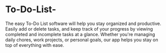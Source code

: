# To-Do-List-
The easy To-Do List software will help you stay organized and productive. Easily add or delete tasks, and keep track of your progress by viewing completed and incomplete tasks at a glance. Whether you're managing daily chores, work projects, or personal goals, our app helps you stay on top of everything with ease. 
